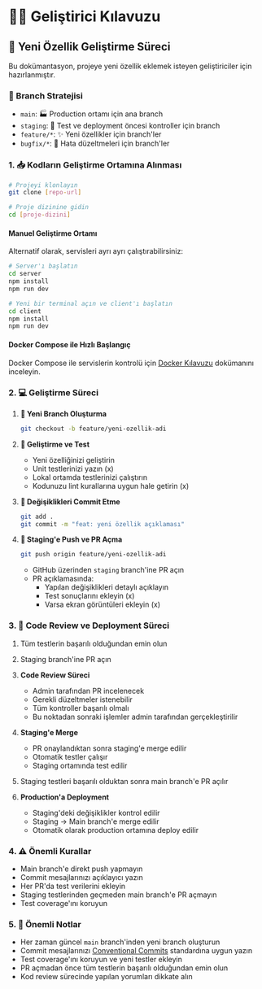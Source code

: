 # 👨‍💻 Geliştirici Kılavuzu

## 🚀 Yeni Özellik Geliştirme Süreci

Bu dokümantasyon, projeye yeni özellik eklemek isteyen geliştiriciler için hazırlanmıştır.

### 🌳 Branch Stratejisi

- `main`: 🏭 Production ortamı için ana branch
- `staging`: 🧪 Test ve deployment öncesi kontroller için branch
- `feature/*`: ✨ Yeni özellikler için branch'ler
- `bugfix/*`: 🐛 Hata düzeltmeleri için branch'ler

### 1. 📥 Kodların Geliştirme Ortamına Alınması

```sh
# Projeyi klonlayın
git clone [repo-url]

# Proje dizinine gidin
cd [proje-dizini]
```

#### Manuel Geliştirme Ortamı
Alternatif olarak, servisleri ayrı ayrı çalıştırabilirsiniz:

```sh
# Server'ı başlatın
cd server
npm install
npm run dev

# Yeni bir terminal açın ve client'ı başlatın
cd client
npm install
npm run dev
```

#### Docker Compose ile Hızlı Başlangıç

Docker Compose ile servislerin kontrolü için [Docker Kılavuzu](Docker_Compose_Guide.md) dokümanını inceleyin.


### 2. 💻 Geliştirme Süreci

1. **🔄 Yeni Branch Oluşturma**
   ```sh
   git checkout -b feature/yeni-ozellik-adi
   ```

2. **👨‍ Geliştirme ve Test**
   - Yeni özelliğinizi geliştirin
   - Unit testlerinizi yazın (x)
   - Lokal ortamda testlerinizi çalıştırın
   - Kodunuzu lint kurallarına uygun hale getirin (x)

3. **📝 Değişiklikleri Commit Etme**
   ```sh
   git add .
   git commit -m "feat: yeni özellik açıklaması"
   ```

4. **🚀 Staging'e Push ve PR Açma**
   ```sh
   git push origin feature/yeni-ozellik-adi
   ```
   - GitHub üzerinden `staging` branch'ine PR açın
   - PR açıklamasında:
     - Yapılan değişiklikleri detaylı açıklayın
     - Test sonuçlarını ekleyin (x)
     - Varsa ekran görüntüleri ekleyin (x)

### 3. 👀 Code Review ve Deployment Süreci

1. Tüm testlerin başarılı olduğundan emin olun

2. Staging branch'ine PR açın

3. **Code Review Süreci**
   - Admin tarafından PR incelenecek
   - Gerekli düzeltmeler istenebilir
   - Tüm kontroller başarılı olmalı
   - Bu noktadan sonraki işlemler admin tarafından gerçekleştirilir

4. **Staging'e Merge**
   - PR onaylandıktan sonra staging'e merge edilir
   - Otomatik testler çalışır
   - Staging ortamında test edilir

5. Staging testleri başarılı olduktan sonra main branch'e PR açılır

6. **Production'a Deployment**
   - Staging'deki değişiklikler kontrol edilir
   - Staging -> Main branch'e merge edilir
   - Otomatik olarak production ortamına deploy edilir

### 4. ⚠️ Önemli Kurallar

- Main branch'e direkt push yapmayın
- Commit mesajlarınızı açıklayıcı yazın
- Her PR'da test verilerini ekleyin
- Staging testlerinden geçmeden main branch'e PR açmayın
- Test coverage'ını koruyun


### 5. 📌 Önemli Notlar

- Her zaman güncel `main` branch'inden yeni branch oluşturun
- Commit mesajlarınızı [Conventional Commits](https://www.conventionalcommits.org/) standardına uygun yazın
- Test coverage'ını koruyun ve yeni testler ekleyin
- PR açmadan önce tüm testlerin başarılı olduğundan emin olun
- Kod review sürecinde yapılan yorumları dikkate alın 